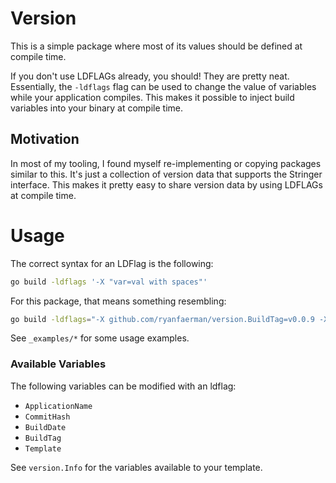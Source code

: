 # Version

This is a simple package where most of its values should be defined at compile time.

If you don't use LDFLAGs already, you should! They are pretty neat.
Essentially, the `-ldflags` flag can be used to change the value of variables
while your application compiles. This makes it possible to inject build
variables into your binary at compile time.

## Motivation

In most of my tooling, I found myself re-implementing or copying packages
similar to this. It's just a collection of version data that supports the
Stringer interface. This makes it pretty easy to share version data by using
LDFLAGs at compile time.

# Usage

The correct syntax for an LDFlag is the following:

```bash
go build -ldflags '-X "var=val with spaces"'
```

For this package, that means something resembling:


```bash
go build -ldflags="-X github.com/ryanfaerman/version.BuildTag=v0.0.9 -X github.com/ryanfaerman/version.CommitHash=fdcad803 -X github.com/ryanfaerman/version.ApplicationName=my-awesome-app -X github.com/ryanfaerman/version.BuildDate=`date -u +%Y-%m-%d-%H:%M:%S`"
```

See `_examples/*` for some usage examples.

### Available Variables

The following variables can be modified with an ldflag:

 - `ApplicationName`
 - `CommitHash`
 - `BuildDate`
 - `BuildTag`
 - `Template`

See `version.Info` for the variables available to your template.

